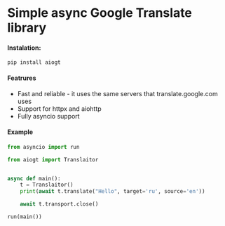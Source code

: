 # Simple async Google Translate library

#### Instalation:
```pip install aiogt```

#### Featrures
* Fast and reliable - it uses the same servers that translate.google.com uses
* Support for httpx and aiohttp
* Fully asyncio support

#### Example
```python
from asyncio import run

from aiogt import Translaitor


async def main():
    t = Translaitor()
    print(await t.translate("Hello", target='ru', source='en'))

    await t.transport.close()

run(main())
```